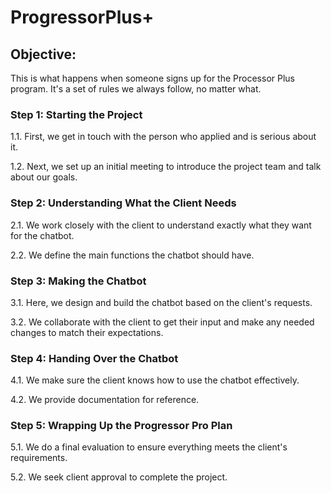 # ProgressorPlus+

## Objective:
This is what happens when someone signs up for the Processor Plus program. It's a set of rules we always follow, no matter what.

### Step 1: Starting the Project
1.1. First, we get in touch with the person who applied and is serious about it.

1.2. Next, we set up an initial meeting to introduce the project team and talk about our goals.

### Step 2: Understanding What the Client Needs
2.1. We work closely with the client to understand exactly what they want for the chatbot.

2.2. We define the main functions the chatbot should have.

### Step 3: Making the Chatbot
3.1. Here, we design and build the chatbot based on the client's requests.

3.2. We collaborate with the client to get their input and make any needed changes to match their expectations.

### Step 4: Handing Over the Chatbot
4.1. We make sure the client knows how to use the chatbot effectively.

4.2. We provide documentation for reference.

### Step 5: Wrapping Up the Progressor Pro Plan
5.1. We do a final evaluation to ensure everything meets the client's requirements.

5.2. We seek client approval to complete the project.
